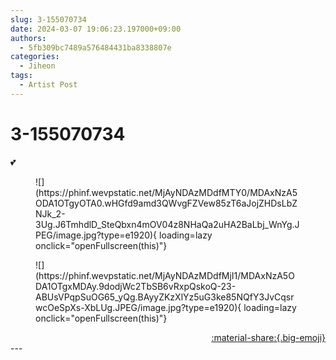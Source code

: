 ```yaml
---
slug: 3-155070734
date: 2024-03-07 19:06:23.197000+09:00
authors:
  - 5fb309bc7489a576484431ba8338807e
categories:
  - Jiheon
tags:
  - Artist Post
---
```


# 3-155070734

<div class="post-container" markdown="1">
<div class="content-container md-sidebar__scrollwrap" markdown="1">

💕
<figure markdown="1">
![](https://phinf.wevpstatic.net/MjAyNDAzMDdfMTY0/MDAxNzA5ODA1OTgyOTA0.wHGfd9amd3QWvgFZVew85zT6aJojZHDsLbZNJk_2-3Ug.J6TmhdlD_SteQbxn4mOV04z8NHaQa2uHA2BaLbj_WnYg.JPEG/image.jpg?type=e1920){ loading=lazy onclick="openFullscreen(this)"}
</figure>

<figure markdown="1">
![](https://phinf.wevpstatic.net/MjAyNDAzMDdfMjI1/MDAxNzA5ODA1OTgxMDAy.9dodjWc2TbSB6vRxpQskoQ-23-ABUsVPqpSuOG65_yQg.BAyyZKzXlYz5uG3ke85NQfY3JvCqsrwcOeSpXs-XbLUg.JPEG/image.jpg?type=e1920){ loading=lazy onclick="openFullscreen(this)"}
</figure>


</div>
</div>

<div style="text-align: right;" markdown="1">
<a href="https://weverse.io/fromis9/artist/3-155070734" style="text-align: right;">:material-share:{.big-emoji}</a>
</div>
---
